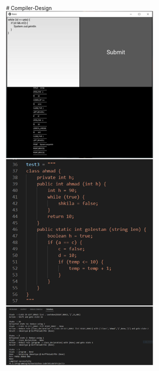 <!DOCTYPE html>
<html lang="en">
<head>
  <title>Title of the document</title>
</head>
<body>
# Compiler-Design

<img src="Picture/1.PNG" width="400" height="400">

<img src="Picture/2.PNG" width="400" margin=100px>

<img src="Picture/3.PNG" width="400">
</body>
</html>
